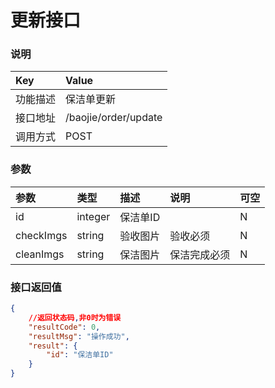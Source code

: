# 更新接口
### 说明

| Key      | Value                       |
|:---------|:----------------------------|
| 功能描述 | 保洁单更新          |
| 接口地址 | /baojie/order/update |
| 调用方式 | POST                       |

### 参数

| 参数 | 类型    | 描述 | 说明            | 可空 |
|:-----|:--------|:-----|:----------------|:-----|
| id | integer | 保洁单ID |  | N    |
| checkImgs | string | 验收图片 |验收必须  | N    |
| cleanImgs | string | 保洁图片 | 保洁完成必须 | N    |
### 接口返回值
```json
{
    //返回状态码,非0时为错误
    "resultCode": 0,
    "resultMsg": "操作成功",
    "result": {
        "id": "保洁单ID"
    }
}
```

